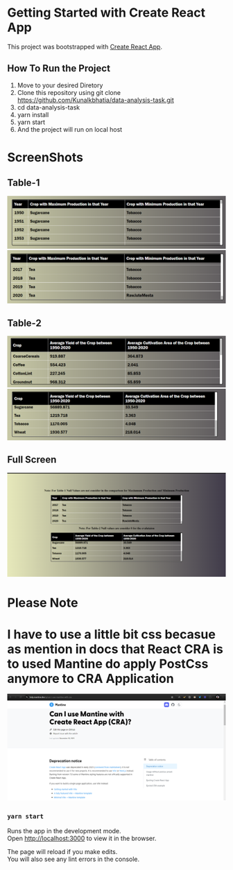 # Getting Started with Create React App

This project was bootstrapped with [Create React App](https://github.com/facebook/create-react-app).

## How To Run the Project
1. Move to your desired Diretory
2. Clone this repository using git clone https://github.com/Kunalkbhatia/data-analysis-task.git
3. cd data-analysis-task
3. yarn install
4. yarn start
5. And the project will run on local host


# ScreenShots

## Table-1
![Image Alt Text](readMeImages/table1_1.png)
![Image Alt Text](readMeImages/table1_2.png)


## Table-2
![Image Alt Text](readMeImages/table2_1.png)
![Image Alt Text](readMeImages/table2_2.png)


## Full Screen
![Image Alt Text](readMeImages/full.png)


# Please Note
# I have to use a little bit css becasue as mention in docs that React CRA is to used Mantine do apply PostCss anymore to CRA Application
![Image Alt Text](readMeImages/Mantine.png)





### `yarn start`

Runs the app in the development mode.\
Open [http://localhost:3000](http://localhost:3000) to view it in the browser.

The page will reload if you make edits.\
You will also see any lint errors in the console.
